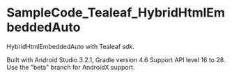 # SampleCode_Tealeaf_HybridHtmlEmbeddedAuto
HybridHtmlEmbeddedAuto with Tealeaf sdk.

Built with Android Studio 3.2.1, Gradle version 4.6
Support API level 16 to 28.
Use the "beta" branch for AndroidX support.
